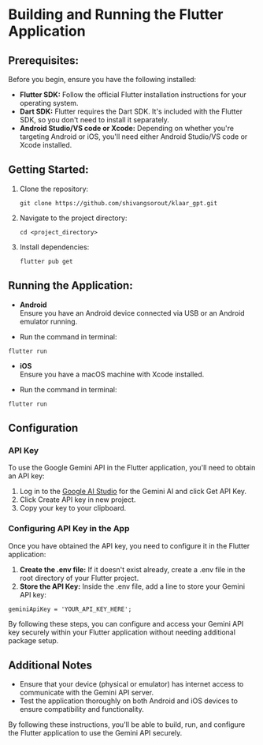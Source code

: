 # Building and Running the Flutter Application

## Prerequisites:
Before you begin, ensure you have the following installed:
- **Flutter SDK:** Follow the official Flutter installation instructions for your operating system.
- **Dart SDK:** Flutter requires the Dart SDK. It's included with the Flutter SDK, so you don't need to install it separately.
- **Android Studio/VS code or Xcode:** Depending on whether you're targeting Android or iOS, you'll need either Android Studio/VS code or Xcode installed.
## Getting Started:
1. Clone the repository:
	```
	git clone https://github.com/shivangsorout/klaar_gpt.git
	```
2. Navigate to the project directory:
	```
	cd <project_directory>
	```
3. Install dependencies:
	```
	flutter pub get
	```
## Running the Application:
- **Android**   
Ensure you have an Android device connected via USB or an Android emulator running.   

- Run the command in terminal:
 ```
 flutter run
 ```
- **iOS**   
Ensure you have a macOS machine with Xcode installed.   

- Run the command in terminal:
 ```
 flutter run
 ```

## Configuration
### API Key
To use the Google Gemini API in the Flutter application, you'll need to obtain an API key:
1. Log in to the [Google AI Studio](https://ai.google.dev/) for the Gemini AI and click Get API Key.
2. Click Create API key in new project.
3. Copy your key to your clipboard.

### Configuring API Key in the App
Once you have obtained the API key, you need to configure it in the Flutter application:
1. **Create the .env file:** If it doesn't exist already, create a .env file in the root directory of your Flutter project.
2. **Store the API Key:** Inside the .env file, add a line to store your Gemini API key:

```
geminiApiKey = 'YOUR_API_KEY_HERE';
```

By following these steps, you can configure and access your Gemini API key securely within your Flutter application without needing additional package setup.
## Additional Notes

- Ensure that your device (physical or emulator) has internet access to communicate with the Gemini API server.
- Test the application thoroughly on both Android and iOS devices to ensure compatibility and functionality.

By following these instructions, you'll be able to build, run, and configure the Flutter application to use the Gemini API securely.